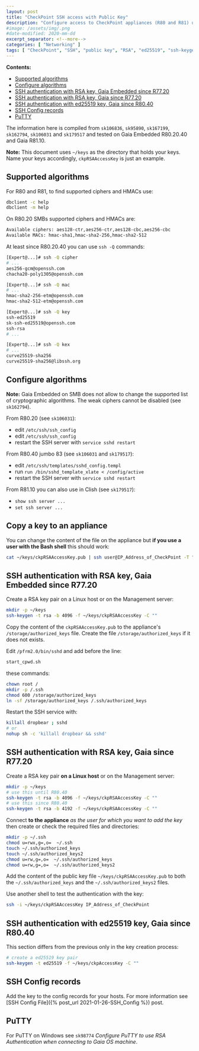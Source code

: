 ```yaml
---
layout: post
title: "CheckPoint SSH access with Public Key"
description: "Configure access to CheckPoint appliances (R80 and R81) using SSH and public key authentication"
#image: /assets/img/.png
#date-modified: 2020-mm-dd
excerpt_separator: <!--more-->
categories: [ "Networking" ]
tags: [ "CheckPoint", "SSH", "public key", "RSA", "ed25519", "ssh-keygen" ]
---
```


**Contents:**

- [Supported algorithms](#supported-algorithms)
- [Configure algorithms](#configure-algorithms)
- [SSH authentication with RSA key, Gaia Embedded since R77.20](#ssh-authentication-with-rsa-key-gaia-embedded-since-r7720)
- [SSH authentication with RSA key, Gaia since R77.20](#ssh-authentication-with-rsa-key-gaia-since-r7720)
- [SSH authentication with ed25519 key, Gaia since R80.40](#ssh-authentication-with-ed25519-key-gaia-since-r8040)
- [SSH Config records](#ssh-config-records)
- [PuTTY](#putty)

The information here is compiled from `sk106836`, `sk95890`, `sk167199`, `sk162794`, `sk106031` and `sk179517` and tested on Gaia Embedded R80.20.40 and Gaia R81.10.

**Note:** This document uses `~/keys` as the directory that holds your keys. Name your keys accordingly, `ckpRSAAccessKey` is just an example.

## Supported algorithms

For R80 and R81, to find supported ciphers and HMACs use:

```sh
dbclient -c help
dbclient -m help
```

On R80.20 SMBs supported ciphers and HMACs are:

```txt
Available ciphers: aes128-ctr,aes256-ctr,aes128-cbc,aes256-cbc
Available MACs: hmac-sha1,hmac-sha2-256,hmac-sha2-512
```

At least since R80.20.40 you can use `ssh -Q` commands:

```sh
[Expert@...]# ssh -Q cipher
# ...
aes256-gcm@openssh.com
chacha20-poly1305@openssh.com

[Expert@...]# ssh -Q mac
# ...
hmac-sha2-256-etm@openssh.com
hmac-sha2-512-etm@openssh.com

[Expert@...]# ssh -Q key
ssh-ed25519
sk-ssh-ed25519@openssh.com
ssh-rsa
# ...

[Expert@...]# ssh -Q kex
# ...
curve25519-sha256
curve25519-sha256@libssh.org 
```

## Configure algorithms

**Note:** Gaia Embedded on SMB does not allow to change the supported list of cryptographic algorithms. The weak ciphers
cannot be disabled (see `sk162794`).

From R80.20 (see `sk106031`):

- edit `/etc/ssh/ssh_config`
- edit `/etc/ssh/ssh_config`
- restart the SSH server with `service sshd restart`

From R80.40 jumbo 83 (see `sk106031` and `sk179517`):

- edit `/etc/ssh/templates/sshd_config.templ`
- run `run /bin/sshd_template_xlate < /config/active`
- restart the SSH server with `service sshd restart`

From R81.10 you can also use in Clish (see `sk179517`):

- `show ssh server ...`
- `set ssh server ...`

## Copy a key to an appliance

You can change the content of the file on the appliance but **if you use a user with the Bash shell** this should work:

```sh
cat ~/keys/ckpRSAAccessKey.pub | ssh user@IP_Address_of_CheckPoint -T "cat >> /storage/test_file"
```

## SSH authentication with RSA key, Gaia Embedded since R77.20

Create a RSA key pair on a Linux host or on the Management server:

```sh
mkdir -p ~/keys
ssh-keygen -t rsa -b 4096 -f ~/keys/ckpRSAAccessKey -C ""
```

Copy the content of the `ckpRSAAccessKey.pub` to the appliance's `/storage/authorized_keys` file.
Create the file `/storage/authorized_keys` if it does not exists.

Edit `/pfrm2.0/bin/sshd` and add before the line:

```sh
start_cpwd.sh
```

these commands:

```sh
chown root /
mkdir -p /.ssh
chmod 600 /storage/authorized_keys
ln -sf /storage/authorized_keys /.ssh/authorized_keys
```

Restart the SSH service with:

```sh
killall dropbear ; sshd
# or
nohup sh -c 'killall dropbear && sshd'
```

## SSH authentication with RSA key, Gaia since R77.20

Create a RSA key pair **on a Linux host** or on the Management server:

```sh
mkdir -p ~/keys
# use this until R80.40
ssh-keygen -t rsa -b 4096 -f ~/keys/ckpRSAAccessKey -C ""
# use this since R80.40
ssh-keygen -t rsa -b 4192 -f ~/keys/ckpRSAAccessKey -C ""
```

Connect **to the appliance** *as the user for which you want to add the key* then create or check the required files and directories:

```sh
mkdir -p ~/.ssh
chmod u=rwx,g=,o=  ~/.ssh
touch ~/.ssh/authorized_keys
touch ~/.ssh/authorized_keys2
chmod u=rw,g=,o=  ~/.ssh/authorized_keys
chmod u=rw,g=,o=  ~/.ssh/authorized_keys2
```

Add the content of the public key file `~/keys/ckpRSAAccessKey.pub` to both the `~/.ssh/authorized_keys`
and the `~/.ssh/authorized_keys2` files.

Use another shell to test the authentication with the key:

```sh
ssh -i ~/keys/ckpRSAAccessKey IP_Address_of_CheckPoint
```

## SSH authentication with ed25519 key, Gaia since R80.40

This section differs from the previous only in the key creation process:

```sh
# create a ed25519 key pair
ssh-keygen -t ed25519 -f ~/keys/ckpAccessKey -C ""
```

## SSH Config records

Add the key to the config records for your hosts. For more information see [SSH Config File]({% post_url 2021-01-26-SSH_Config %}) post.

## PuTTY

For PuTTY on Windows see `sk98774` *Configure PuTTY to use RSA Authentication when connecting to Gaia OS machine*.
